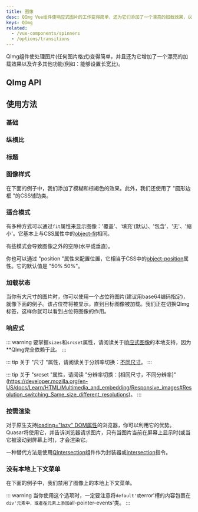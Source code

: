 ```yaml
---
title: 图像
desc: QImg Vue组件使响应式图片的工作变得简单，还为它们添加了一个漂亮的加载效果，以及许多其他功能，如自定义长宽比和标题。
keys: QImg
related:
  - /vue-components/spinners
  - /options/transitions
---
```

QImg组件使处理图片(任何图片格式)变得简单，并且还为它增加了一个漂亮的加载效果以及许多其他功能(例如：能够设置长宽比)。

## QImg API

<doc-api file="QImg" />

## 使用方法

### 基础

<doc-example title="基础" file="QImg/Basic" />

### 纵横比

<doc-example title="自定义长宽比" file="QImg/Ratio" />

### 标题

<doc-example title="标题" file="QImg/Caption" />

### 图像样式

在下面的例子中，我们添加了模糊和棕褐色的效果。此外，我们还使用了 "圆形边框 "的CSS辅助类。

<doc-example title="自定义图像样式" file="QImg/CustomImageStyle" />

### 适合模式

有多种方式可以通过`fit`属性来显示图像：'覆盖'、'填充'(默认)、'包含'、'无'、'缩小'。它基本上与CSS属性中的[object-fit](https://developer.mozilla.org/en-US/docs/Web/CSS/object-fit)相同。

有些模式会导致图像之外的空隙(水平或垂直)。

你也可以通过 "position "属性来配置位置，它相当于CSS中的[object-position](https://developer.mozilla.org/en-US/docs/Web/CSS/object-position)属性。它的默认值是 "50% 50%"。

<doc-example title="适合模式" file="QImg/FitModes" />

### 加载状态

<doc-example title="加载状态" file="QImg/LoadingState" />

当你有大尺寸的图片时，你可以使用一个占位符图片(建议用base64编码指定)，就像下面的例子。该占位符将被显示，直到目标图像被加载。我们正在切换QImg标签，这样你就可以看到占位符图像的作用。

<doc-example title="占位符来源" file="QImg/PlaceholderSrc" />

<doc-example title="错误状态" file="QImg/ErrorState" />

### 响应式

::: warning
要掌握`sizes`和`srcset`属性，请阅读关于[响应式图像](https://developer.mozilla.org/en-US/docs/Learn/HTML/Multimedia_and_embedding/Responsive_images#Why_responsive_images)的本地支持，因为**QImg完全依赖于此。
:::

<doc-example title="响应式" file="QImg/Responsive" />

::: tip
关于 "尺寸 "属性，请阅读关于分辨率切换：[不同尺寸](https://developer.mozilla.org/en-US/docs/Learn/HTML/Multimedia_and_embedding/Responsive_images#Resolution_switching_Different_sizes)。
:::

::: tip
关于 "srcset "属性，请阅读 "分辨率切换：[相同尺寸，不同分辨率]"(https://developer.mozilla.org/en-US/docs/Learn/HTML/Multimedia_and_embedding/Responsive_images#Resolution_switching_Same_size_different_resolutions)。
:::

### 按需渲染

对于原生支持[loading="lazy" DOM属性](https://caniuse.com/loading-lazy-attr)的浏览器，你可以利用它的优势。Quasar将使用它，并告诉浏览器请求图片，只有当图片当前在屏幕上显示时(或当它被滚动到屏幕上时)，才会渲染它。

一种替代方法是使用[QIntersection](/vue-components/intersection)组件作为封装器或[Intersection](/vue-directives/intersection)指令。

<doc-example title="本地懒加载" file="QImg/LoadingLazy" />

### 没有本地上下文菜单

在下面的例子中，我们禁用了图像上的本地上下文菜单。

::: warning
当你使用这个选项时，一定要注意将`default'或`error'槽的内容包裹在`div'元素中，或者在元素上添加`all-pointer-events'类。
:::

<doc-example title="本地上下文菜单" file="QImg/ContextMenu" />
